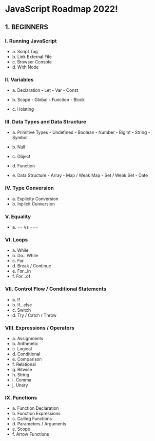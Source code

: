# JavaScript Roadmap 2022!


## 1.	BEGINNERS

### I.	Running JavaScript 
-   a.	Script Tag
-   b.	Link External File
-   c.	Browser Console
-   d.	With Node

### II.	Variables
-   a.	Declaration 
        -  	Let 
        -  	Var
        -  	Const

-   b.	Scope
        -   Global
        -  	Function
        -  	Block

-   c.	Hoisting 

### III. Data Types and Data Structure 
-   a.	Primitive Types
        -  	Undefined
        -  	Boolean
        -  	Number
        -  	BigInt
        -  	String
        -  	Symbol 

-   b.	Null
-   c.	Object
-   d.	Function
-   e.	Data Structure
        - 	Array
        - 	Map / Weak Map
        - 	Set / Weak Set
        - 	Date

### IV.	Type Conversion
-   a.	Explicity Conversion 
-   b.	Inplicit Conversion 

### V.	Equality
-   a.	== vs ===

### VI.	Loops 
-   a.	While
-   b.	Do…While
-   c.	For
-   d.	Break / Continue
-   e.	For…in
-   f.	For…of

### VII. Control Flow / Conditional Statements
-   a.	If
-   b.	If…else
-   c.	Switch
-   d.	Try / Catch / Throw

### VIII. Expressions / Operators
-   a.	Assignments
-   b.	Arithmetic
-   c.	Logical 
-   d.	Conditional
-   e.	Comparison
-   f.	Relational 
-   g.	Bitwise
-   h.	String
-   i.	Comma
-   j.	Unary 

### IX.	Functions
-   a.	Function Declaration
-   b.	Function Expressions
-   c.	Calling Functions
-   d.	Parameters / Arguments 
-   e.	Scope
-   f.	Arrow Functions 



